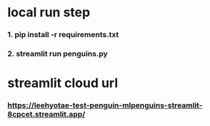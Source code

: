 # local run step

### 1. pip install -r requirements.txt

### 2. streamlit run penguins.py

# streamlit cloud url

### https://leehyotae-test-penguin-mlpenguins-streamlit-8cpcet.streamlit.app/
